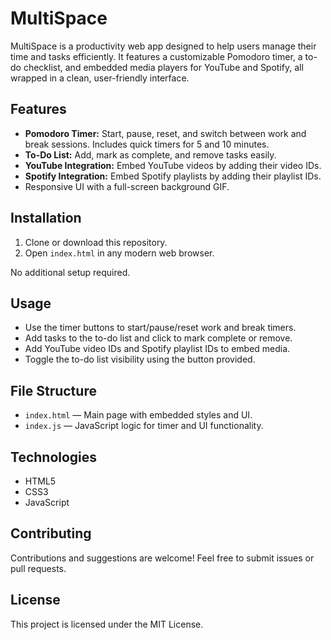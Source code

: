 
# MultiSpace

MultiSpace is a productivity web app designed to help users manage their time and tasks efficiently. It features a customizable Pomodoro timer, a to-do checklist, and embedded media players for YouTube and Spotify, all wrapped in a clean, user-friendly interface.

## Features

- **Pomodoro Timer:** Start, pause, reset, and switch between work and break sessions. Includes quick timers for 5 and 10 minutes.
- **To-Do List:** Add, mark as complete, and remove tasks easily.
- **YouTube Integration:** Embed YouTube videos by adding their video IDs.
- **Spotify Integration:** Embed Spotify playlists by adding their playlist IDs.
- Responsive UI with a full-screen background GIF.

## Installation

1. Clone or download this repository.
2. Open `index.html` in any modern web browser.

No additional setup required.

## Usage

- Use the timer buttons to start/pause/reset work and break timers.
- Add tasks to the to-do list and click to mark complete or remove.
- Add YouTube video IDs and Spotify playlist IDs to embed media.
- Toggle the to-do list visibility using the button provided.

## File Structure

- `index.html` — Main page with embedded styles and UI.
- `index.js` — JavaScript logic for timer and UI functionality.

## Technologies

- HTML5
- CSS3
- JavaScript

## Contributing

Contributions and suggestions are welcome! Feel free to submit issues or pull requests.

## License

This project is licensed under the MIT License.
